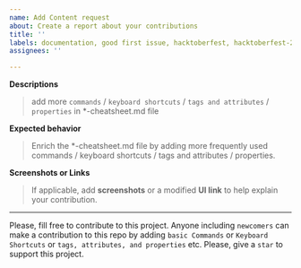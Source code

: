 ```yaml
---
name: Add Content request
about: Create a report about your contributions
title: ''
labels: documentation, good first issue, hacktoberfest, hacktoberfest-2022
assignees: ''

---
```


**Descriptions**
> add more `commands` / `keyboard shortcuts` / `tags and attributes` / `properties` in *-cheatsheet.md file

**Expected behavior**
> Enrich the *-cheatsheet.md file by adding more frequently used commands / keyboard shortcuts / tags and attributes / properties.

**Screenshots or Links**
> If applicable, add **screenshots** or a modified **UI link** to help explain your contribution.

---

Please, fill free to contribute to this project. Anyone including `newcomers` can make a contribution to this repo by adding `basic Commands` or `Keyboard Shortcuts` or `tags, attributes, and properties` etc. Please, give a `star` to support this project.
<br />


